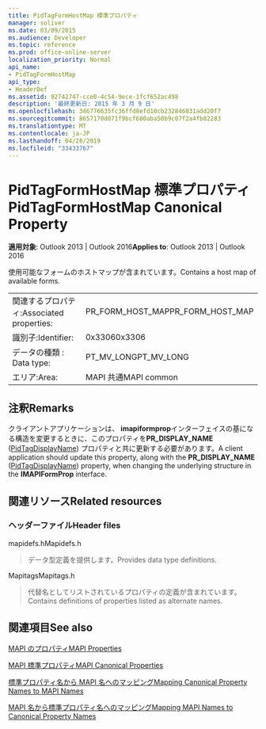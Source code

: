 ```yaml
---
title: PidTagFormHostMap 標準プロパティ
manager: soliver
ms.date: 03/09/2015
ms.audience: Developer
ms.topic: reference
ms.prod: office-online-server
localization_priority: Normal
api_name:
- PidTagFormHostMap
api_type:
- HeaderDef
ms.assetid: 92742747-cce0-4c54-9ece-1fcf652ac498
description: '最終更新日: 2015 年 3 月 9 日'
ms.openlocfilehash: 346776635fc36ffd8efd10cb232846831add20f7
ms.sourcegitcommit: 8657170d071f9bcf680aba50b9c07f2a4fb82283
ms.translationtype: MT
ms.contentlocale: ja-JP
ms.lasthandoff: 04/28/2019
ms.locfileid: "33433767"
---
```

# <a name="pidtagformhostmap-canonical-property"></a><span data-ttu-id="66e15-103">PidTagFormHostMap 標準プロパティ</span><span class="sxs-lookup"><span data-stu-id="66e15-103">PidTagFormHostMap Canonical Property</span></span>

  
  
<span data-ttu-id="66e15-104">**適用対象**: Outlook 2013 | Outlook 2016</span><span class="sxs-lookup"><span data-stu-id="66e15-104">**Applies to**: Outlook 2013 | Outlook 2016</span></span> 
  
<span data-ttu-id="66e15-105">使用可能なフォームのホストマップが含まれています。</span><span class="sxs-lookup"><span data-stu-id="66e15-105">Contains a host map of available forms.</span></span> 
  
|||
|:-----|:-----|
|<span data-ttu-id="66e15-106">関連するプロパティ:</span><span class="sxs-lookup"><span data-stu-id="66e15-106">Associated properties:</span></span>  <br/> |<span data-ttu-id="66e15-107">PR_FORM_HOST_MAP</span><span class="sxs-lookup"><span data-stu-id="66e15-107">PR_FORM_HOST_MAP</span></span>  <br/> |
|<span data-ttu-id="66e15-108">識別子:</span><span class="sxs-lookup"><span data-stu-id="66e15-108">Identifier:</span></span>  <br/> |<span data-ttu-id="66e15-109">0x3306</span><span class="sxs-lookup"><span data-stu-id="66e15-109">0x3306</span></span>  <br/> |
|<span data-ttu-id="66e15-110">データの種類 : </span><span class="sxs-lookup"><span data-stu-id="66e15-110">Data type:</span></span>  <br/> |<span data-ttu-id="66e15-111">PT_MV_LONG</span><span class="sxs-lookup"><span data-stu-id="66e15-111">PT_MV_LONG</span></span>  <br/> |
|<span data-ttu-id="66e15-112">エリア:</span><span class="sxs-lookup"><span data-stu-id="66e15-112">Area:</span></span>  <br/> |<span data-ttu-id="66e15-113">MAPI 共通</span><span class="sxs-lookup"><span data-stu-id="66e15-113">MAPI common</span></span>  <br/> |
   
## <a name="remarks"></a><span data-ttu-id="66e15-114">注釈</span><span class="sxs-lookup"><span data-stu-id="66e15-114">Remarks</span></span>

<span data-ttu-id="66e15-115">クライアントアプリケーションは、 **imapiformprop**インターフェイスの基になる構造を変更するときに、このプロパティを**PR_DISPLAY_NAME** ([PidTagDisplayName](pidtagdisplayname-canonical-property.md)) プロパティと共に更新する必要があります。</span><span class="sxs-lookup"><span data-stu-id="66e15-115">A client application should update this property, along with the **PR_DISPLAY_NAME** ([PidTagDisplayName](pidtagdisplayname-canonical-property.md)) property, when changing the underlying structure in the **IMAPIFormProp** interface.</span></span> 
  
## <a name="related-resources"></a><span data-ttu-id="66e15-116">関連リソース</span><span class="sxs-lookup"><span data-stu-id="66e15-116">Related resources</span></span>

### <a name="header-files"></a><span data-ttu-id="66e15-117">ヘッダーファイル</span><span class="sxs-lookup"><span data-stu-id="66e15-117">Header files</span></span>

<span data-ttu-id="66e15-118">mapidefs.h</span><span class="sxs-lookup"><span data-stu-id="66e15-118">Mapidefs.h</span></span>
  
> <span data-ttu-id="66e15-119">データ型定義を提供します。</span><span class="sxs-lookup"><span data-stu-id="66e15-119">Provides data type definitions.</span></span>
    
<span data-ttu-id="66e15-120">Mapitags</span><span class="sxs-lookup"><span data-stu-id="66e15-120">Mapitags.h</span></span>
  
> <span data-ttu-id="66e15-121">代替名としてリストされているプロパティの定義が含まれています。</span><span class="sxs-lookup"><span data-stu-id="66e15-121">Contains definitions of properties listed as alternate names.</span></span>
    
## <a name="see-also"></a><span data-ttu-id="66e15-122">関連項目</span><span class="sxs-lookup"><span data-stu-id="66e15-122">See also</span></span>



[<span data-ttu-id="66e15-123">MAPI のプロパティ</span><span class="sxs-lookup"><span data-stu-id="66e15-123">MAPI Properties</span></span>](mapi-properties.md)
  
[<span data-ttu-id="66e15-124">MAPI 標準プロパティ</span><span class="sxs-lookup"><span data-stu-id="66e15-124">MAPI Canonical Properties</span></span>](mapi-canonical-properties.md)
  
[<span data-ttu-id="66e15-125">標準プロパティ名から MAPI 名へのマッピング</span><span class="sxs-lookup"><span data-stu-id="66e15-125">Mapping Canonical Property Names to MAPI Names</span></span>](mapping-canonical-property-names-to-mapi-names.md)
  
[<span data-ttu-id="66e15-126">MAPI 名から標準プロパティ名へのマッピング</span><span class="sxs-lookup"><span data-stu-id="66e15-126">Mapping MAPI Names to Canonical Property Names</span></span>](mapping-mapi-names-to-canonical-property-names.md)

